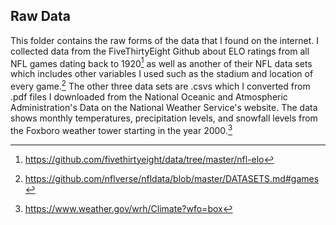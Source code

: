 ## **Raw Data**

This folder contains the raw forms of the data that I found on the internet. I collected data from the FiveThirtyEight Github about ELO ratings from all NFL games dating back to 1920[^readme--1] as well as another of their NFL data sets which includes other variables I used such as the stadium and location of every game.[^readme--2]
The other three data sets are .csvs which I converted from .pdf files I downloaded from the National Oceanic and Atmospheric Administration's Data on the National Weather Service's website. The data shows monthly temperatures, precipitation levels, and snowfall levels from the Foxboro weather tower starting in the year 2000.[^readme--3]


[^readme--1]: <https://github.com/fivethirtyeight/data/tree/master/nfl-elo>

[^readme--2]: <https://github.com/nflverse/nfldata/blob/master/DATASETS.md#games>

[^readme--3]: <https://www.weather.gov/wrh/Climate?wfo=box>
